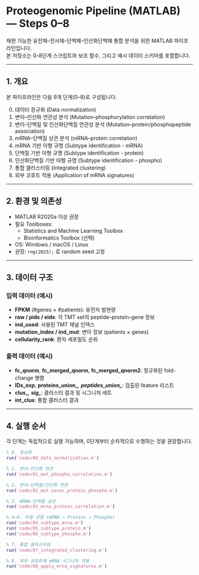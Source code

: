 # Proteogenomic Pipeline (MATLAB) — Steps 0–8

재현 가능한 유전체–전사체–단백체–인산화단백체 통합 분석을 위한 MATLAB 파이프라인입니다.  
본 저장소는 0–8단계 스크립트와 보조 함수, 그리고 예시 데이터 스키마를 포함합니다.

---

## 1. 개요

본 파이프라인은 다음 9개 단계(0–8)로 구성됩니다.

0) 데이터 정규화 (Data normalization)  
1) 변이–인산화 연관성 분석 (Mutation–phosphorylation correlation)  
2) 변이–단백질 및 인산화단백질 연관성 분석 (Mutation–protein/phosphopeptide association)  
3) mRNA–단백질 상관 분석 (mRNA–protein correlation)  
4) mRNA 기반 아형 규명 (Subtype identification - mRNA)  
5) 단백질 기반 아형 규명 (Subtype identification - protein)  
6) 인산화단백질 기반 아형 규명 (Subtype identification - phospho)  
7) 통합 클러스터링 (Integrated clustering)  
8) 외부 코호트 적용 (Application of mRNA signatures)

---

## 2. 환경 및 의존성

- MATLAB R2020a 이상 권장  
- 필요 Toolboxes:
  - Statistics and Machine Learning Toolbox  
  - Bioinformatics Toolbox (선택)  
- OS: Windows / macOS / Linux  
- 권장: `rng(2025);` 로 random seed 고정

---

## 3. 데이터 구조

### 입력 데이터 (예시)
- **FPKM** (#genes × #patients): 유전자 발현량  
- **raw / pids / eids**: 각 TMT set의 peptide–protein–gene 정보  
- **ind_used**: 사용된 TMT 채널 인덱스  
- **mutation_index / ind_mut**: 변이 정보 (patients × genes)  
- **cellularity_rank**: 환자 세포밀도 순위  

### 출력 데이터 (예시)
- **fc_qnorm**, **fc_merged_qnorm**, **fc_merged_qnorm2**: 정규화된 fold-change 행렬  
- **IDs_exp**, **proteins_union_***, **peptides_union_***: 검출된 feature 리스트  
- **clus_***, **sig_***: 클러스터 결과 및 시그니처 세트  
- **int_clus**: 통합 클러스터 결과  

---

## 4. 실행 순서

각 단계는 독립적으로 실행 가능하며, 0단계부터 순차적으로 수행하는 것을 권장합니다.

```matlab
% 0. 정규화
run('code/00_data_normalization.m')

% 1. 변이–인산화 연관
run('code/01_mut_phospho_correlation.m')

% 2. 변이–단백질/인산화 연관
run('code/02_mut_assoc_protein_phospho.m')

% 3. mRNA–단백질 상관
run('code/03_mrna_protein_correlation.m')

% 4–6. 아형 규명 (mRNA → Protein → Phospho)
run('code/04_subtype_mrna.m')
run('code/05_subtype_protein.m')
run('code/06_subtype_phospho.m')

% 7. 통합 클러스터링
run('code/07_integrated_clustering.m')

% 8. 외부 코호트에 mRNA 시그니처 적용
run('code/08_apply_mrna_signatures.m')
